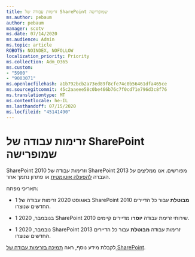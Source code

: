 ```yaml
---
title: זרימות עבודה של SharePoint שמופרישה
ms.author: pebaum
author: pebaum
manager: scotv
ms.date: 07/14/2020
ms.audience: Admin
ms.topic: article
ROBOTS: NOINDEX, NOFOLLOW
localization_priority: Priority
ms.collection: Adm_O365
ms.custom:
- "5900"
- "9003071"
ms.openlocfilehash: a1b792bcb2a73ed89f8cfe74c0b56461dfa465ce
ms.sourcegitcommit: 45c2aaeee58c0be466b76c7f0cd71e796d3c8f76
ms.translationtype: MT
ms.contentlocale: he-IL
ms.lasthandoff: 07/15/2020
ms.locfileid: "45141490"
---
```

# <a name="sharepoint-workflows-retiring"></a>זרימות עבודה של SharePoint שמופרישה

SharePoint 2010 וזרימות עבודה של SharePoint 2013 מפורשים. אנו ממליצים על העברה [להפעלה אוטומטית](https://docs.microsoft.com/power-automate/getting-started) או פתרון נתמך אחר. 

תאריכי מפתח:

- 1 באוגוסט 2020 זרימות עבודה של SharePoint 2010 **מבוטלת** עבור כל הדיירים החדשים שנוצרו.

- 1 בנובמבר, 2020 SharePoint 2010 שירותי זרימת עבודה **יוסרו** מדיירים קיימים.

- 1 נובמבר, 2020 SharePoint 2013 זרימות עבודה **מבוטלת** עבור כל הדיירים החדשים שנוצרו.

לקבלת מידע נוסף, ראה [תמיכה בזרימות עבודה של SharePoint](https://aka.ms/sp-workflows-support).